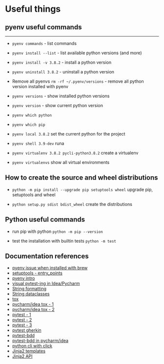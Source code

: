 # Useful things

## pyenv useful commands
---

- `pyenv commands` - list commands

- `pyenv install --list` - list available python versions (and more)

- `pyenv install -v 3.8.2` - install a python version

- `pyenv uninstall 3.8.2` - uninstall a python version

- Remove all pyenvs `rm -rf ~/.pyenv/versions` - remove all python version installed with pyenv

- `pyenv versions` - show installed python versions

- `pyenv version` - show current python version

- `pyenv which python`

- `pyenv which pip`

- `pyenv local 3.8.2` set the current python for the project

- `pyenv shell 3.9-dev` runa

- `pyenv virtualenv 3.8.2 pycli-python3.8.2` create a virtualenv

- `pyenv virtualenvs` show all virtual environments

## How to create the source and wheel distributions

- `python -m pip install --upgrade pip setuptools wheel` upgrade pip, setuptools and wheel

- `python setup.py sdist bdist_wheel` create the distributions

## Python useful commands

- run pip with python `python -m pip --version`

- test the installation with builtin tests `python -m test`

## Documentation references

- [pyenv issue when installed with brew](https://stackoverflow.com/a/34156303/1102761)
- [setuptools - entry_points](https://stackoverflow.com/a/9615473/1102761)
- [pyenv intro](https://realpython.com/intro-to-pyenv/)
- [visual pytest-ing in Idea/Pycharm](https://blog.jetbrains.com/pycharm/2020/06/visual-testing-with-pytest/)
- [String formatting](https://realpython.com/python-string-formatting/)
- [String dataclasses](https://docs.python.org/3/library/dataclasses.html)
- [tox](https://opensource.com/article/19/5/python-tox)
- [pycharm/idea tox - 1](https://www.jetbrains.com/help/pycharm/tox-support.html)
- [pycharm/idea tox - 2](https://www.jetbrains.com/help/pycharm/run-debug-configuration-tox.html)
- [pytest - 1](https://docs.pytest.org/en/latest/getting-started.html)
- [pytest - 2](https://dzone.com/articles/10-awesome-features-of-pytest)
- [pytest - 3](https://towardsdatascience.com/pytest-features-that-you-need-in-your-testing-life-31488dc7d9eb)
- [pytest gherkin](https://pypi.org/project/pytest-bdd/#:~:text=pytest-bdd%20implements%20a%20subset,power%20and%20flexibility%20of%20pytest.)
- [pytest-bdd](https://github.com/pytest-dev/pytest-bdd)
- [pytest-bdd in pycharm/idea](https://blog.jetbrains.com/pycharm/2018/08/pycharm-and-pytest-bdd/)
- [python cli with click](https://click.palletsprojects.com/en/7.x/)
- [Jinja2 templates](https://jinja.palletsprojects.com/en/2.11.x/templates/)
- [Jinja2 API](https://jinja.palletsprojects.com/en/2.11.x/api/#basics)

